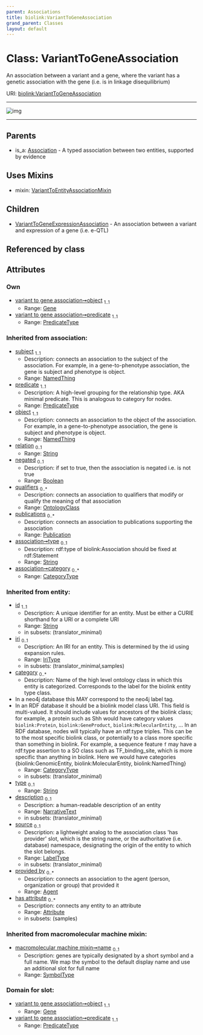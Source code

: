 ```yaml
---
parent: Associations
title: biolink:VariantToGeneAssociation
grand_parent: Classes
layout: default
---
```


# Class: VariantToGeneAssociation


An association between a variant and a gene, where the variant has a genetic association with the gene (i.e. is in linkage disequilibrium)

URI: [biolink:VariantToGeneAssociation](https://w3id.org/biolink/vocab/VariantToGeneAssociation)


---

![img](https://yuml.me/diagram/nofunky;dir:TB/class/[VariantToGeneExpressionAssociation],[Gene]%3Cobject%201..1-%20[VariantToGeneAssociation%7Cpredicate:predicate_type;relation(i):string%20%3F;negated(i):boolean%20%3F;type(i):string%20%3F;category(i):category_type%20%2A;id(i):string;iri(i):iri_type%20%3F;name(i):label_type%20%3F;description(i):narrative_text%20%3F;source(i):label_type%20%3F],[VariantToGeneAssociation]uses%20-.-%3E[VariantToEntityAssociationMixin],[VariantToGeneAssociation]%5E-[VariantToGeneExpressionAssociation],[Association]%5E-[VariantToGeneAssociation],[VariantToEntityAssociationMixin],[Publication],[OntologyClass],[NamedThing],[Gene],[Attribute],[Association],[Agent])

---


## Parents

 *  is_a: [Association](Association.md) - A typed association between two entities, supported by evidence

## Uses Mixins

 *  mixin: [VariantToEntityAssociationMixin](VariantToEntityAssociationMixin.md)

## Children

 * [VariantToGeneExpressionAssociation](VariantToGeneExpressionAssociation.md) - An association between a variant and expression of a gene (i.e. e-QTL)

## Referenced by class


## Attributes


### Own

 * [variant to gene association➞object](variant_to_gene_association_object.md)  <sub>1..1</sub>
     * Range: [Gene](Gene.md)
 * [variant to gene association➞predicate](variant_to_gene_association_predicate.md)  <sub>1..1</sub>
     * Range: [PredicateType](types/PredicateType.md)

### Inherited from association:

 * [subject](subject.md)  <sub>1..1</sub>
     * Description: connects an association to the subject of the association. For example, in a gene-to-phenotype association, the gene is subject and phenotype is object.
     * Range: [NamedThing](NamedThing.md)
 * [predicate](predicate.md)  <sub>1..1</sub>
     * Description: A high-level grouping for the relationship type. AKA minimal predicate. This is analogous to category for nodes.
     * Range: [PredicateType](types/PredicateType.md)
 * [object](object.md)  <sub>1..1</sub>
     * Description: connects an association to the object of the association. For example, in a gene-to-phenotype association, the gene is subject and phenotype is object.
     * Range: [NamedThing](NamedThing.md)
 * [relation](relation.md)  <sub>0..1</sub>
     * Range: [String](types/String.md)
 * [negated](negated.md)  <sub>0..1</sub>
     * Description: if set to true, then the association is negated i.e. is not true
     * Range: [Boolean](types/Boolean.md)
 * [qualifiers](qualifiers.md)  <sub>0..\*</sub>
     * Description: connects an association to qualifiers that modify or qualify the meaning of that association
     * Range: [OntologyClass](OntologyClass.md)
 * [publications](publications.md)  <sub>0..\*</sub>
     * Description: connects an association to publications supporting the association
     * Range: [Publication](Publication.md)
 * [association➞type](association_type.md)  <sub>0..1</sub>
     * Description: rdf:type of biolink:Association should be fixed at rdf:Statement
     * Range: [String](types/String.md)
 * [association➞category](association_category.md)  <sub>0..\*</sub>
     * Range: [CategoryType](types/CategoryType.md)

### Inherited from entity:

 * [id](id.md)  <sub>1..1</sub>
     * Description: A unique identifier for an entity. Must be either a CURIE shorthand for a URI or a complete URI
     * Range: [String](types/String.md)
     * in subsets: (translator_minimal)
 * [iri](iri.md)  <sub>0..1</sub>
     * Description: An IRI for an entity. This is determined by the id using expansion rules.
     * Range: [IriType](types/IriType.md)
     * in subsets: (translator_minimal,samples)
 * [category](category.md)  <sub>0..\*</sub>
     * Description: Name of the high level ontology class in which this entity is categorized. Corresponds to the label for the biolink entity type class.
 * In a neo4j database this MAY correspond to the neo4j label tag.
 * In an RDF database it should be a biolink model class URI.
This field is multi-valued. It should include values for ancestors of the biolink class; for example, a protein such as Shh would have category values `biolink:Protein`, `biolink:GeneProduct`, `biolink:MolecularEntity`, ...
In an RDF database, nodes will typically have an rdf:type triples. This can be to the most specific biolink class, or potentially to a class more specific than something in biolink. For example, a sequence feature `f` may have a rdf:type assertion to a SO class such as TF_binding_site, which is more specific than anything in biolink. Here we would have categories {biolink:GenomicEntity, biolink:MolecularEntity, biolink:NamedThing}
     * Range: [CategoryType](types/CategoryType.md)
     * in subsets: (translator_minimal)
 * [type](type.md)  <sub>0..1</sub>
     * Range: [String](types/String.md)
 * [description](description.md)  <sub>0..1</sub>
     * Description: a human-readable description of an entity
     * Range: [NarrativeText](types/NarrativeText.md)
     * in subsets: (translator_minimal)
 * [source](source.md)  <sub>0..1</sub>
     * Description: a lightweight analog to the association class 'has provider' slot, which is the string name, or the authoritative (i.e. database) namespace, designating the origin of the entity to which the slot belongs.
     * Range: [LabelType](types/LabelType.md)
     * in subsets: (translator_minimal)
 * [provided by](provided_by.md)  <sub>0..\*</sub>
     * Description: connects an association to the agent (person, organization or group) that provided it
     * Range: [Agent](Agent.md)
 * [has attribute](has_attribute.md)  <sub>0..\*</sub>
     * Description: connects any entity to an attribute
     * Range: [Attribute](Attribute.md)
     * in subsets: (samples)

### Inherited from macromolecular machine mixin:

 * [macromolecular machine mixin➞name](macromolecular_machine_mixin_name.md)  <sub>0..1</sub>
     * Description: genes are typically designated by a short symbol and a full name. We map the symbol to the default display name and use an additional slot for full name
     * Range: [SymbolType](types/SymbolType.md)

### Domain for slot:

 * [variant to gene association➞object](variant_to_gene_association_object.md)  <sub>1..1</sub>
     * Range: [Gene](Gene.md)
 * [variant to gene association➞predicate](variant_to_gene_association_predicate.md)  <sub>1..1</sub>
     * Range: [PredicateType](types/PredicateType.md)
